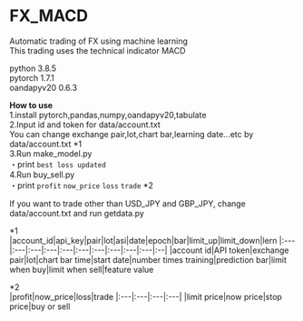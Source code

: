 # FX_MACD
Automatic trading of FX using machine learning  
This trading uses the technical indicator MACD

python 3.8.5  
pytorch 1.7.1  
oandapyv20 0.6.3

**How to use**   
1.install pytorch,pandas,numpy,oandapyv20,tabulate  
2.Input id and token for data/account.txt  
You can change exchange pair,lot,chart bar,learning date...etc by data/account.txt   *1  
3.Run make_model.py  
  ・print `best loss updated`  
4.Run buy_sell.py  
  ・print `profit` `now_price` `loss` `trade`  *2    
 

If you want to trade other than USD_JPY and GBP_JPY, change data/account.txt and run getdata.py  

*1  
|account_id|api_key|pair|lot|asi|date|epoch|bar|limit_up|limit_down|lern
|:---|:---|:---|:---|:---|:---|:---|:---|:---|:---|:--|
|account id|API token|exchange pair|lot|chart bar time|start date|number times training|prediction bar|limit when buy|limit when sell|feature value

  
*2  
|profit|now_price|loss|trade
|:---|:---|:---|:---|
|limit price|now price|stop price|buy or sell